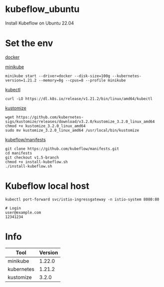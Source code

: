 # kubeflow_ubuntu

Install Kubeflow on Ubuntu 22.04

# Set the env

[docker](https://docs.docker.com/desktop/install/ubuntu/)

[minikube](https://github.com/kubernetes/minikube/releases/tag/v1.22.0)

```
minikube start --driver=docker --disk-size=100g --kubernetes-version=1.21.2 --memory=8g --cpus=8 --profile minikube
```

[kubectl](https://kubernetes.io/ko/docs/tasks/tools/install-kubectl-linux/)

```
curl -LO https://dl.k8s.io/release/v1.21.2/bin/linux/amd64/kubectl
```

[kustomize](https://kubectl.docs.kubernetes.io/guides/introduction/kustomize/)

```
wget https://github.com/kubernetes-sigs/kustomize/releases/download/v3.2.0/kustomize_3.2.0_linux_amd64
chmod +x kustomize_3.2.0_linux_amd64
sudo mv kustomize_3.2.0_linux_amd64 /usr/local/bin/kustomize
```

[kubeflow/manifests](https://github.com/kubeflow/manifests)

```
git clone https://github.com/kubeflow/manifests.git
cd manifests
git checkout v1.5-branch
chmod +x install-kubeflow.sh
./install-kubeflow.sh
```

# Kubeflow local host

```
kubectl port-forward svc/istio-ingressgateway -n istio-system 8080:80

# Login
user@example.com
12341234
```

# Info

|Tool|Version|
|----------|------|
|minikube|1.22.0|
|kubernetes|1.21.2|
|kustomize|3.2.0|
